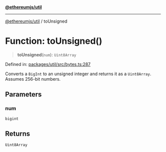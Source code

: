 [**@ethereumjs/util**](../README.md)

***

[@ethereumjs/util](../README.md) / toUnsigned

# Function: toUnsigned()

> **toUnsigned**(`num`): `Uint8Array`

Defined in: [packages/util/src/bytes.ts:287](https://github.com/ethereumjs/ethereumjs-monorepo/blob/master/packages/util/src/bytes.ts#L287)

Converts a `BigInt` to an unsigned integer and returns it as a `Uint8Array`. Assumes 256-bit numbers.

## Parameters

### num

`bigint`

## Returns

`Uint8Array`
